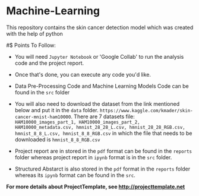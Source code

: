 # Machine-Learning
This repository contains the skin cancer detection model which was created with the help of python <br>

#$ Points To Follow:

* You will need `Jupyter Notebook` or 'Google Collab' to run the analysis code and the project report. <br>

* Once that's done, you can execute any code you'd like. <br>

* Data Pre-Processing Code and Machine Learning Models Code can be found in the `src` folder <br>

* You will also need to download the dataset from the link mentioned below and put it in the `data` folder. 
  `https://www.kaggle.com/kmader/skin-cancer-mnist-ham10000`. There are 7 datasets file: `HAM10000_images_part_1, HAM10000_images_part_2, HAM10000_metadata.csv, hmnist_28_28_L.csv, hmnist_28_28_RGB.csv, hmnist_8_8_L.csv, hmnist_8_8_RGB.csv` in which the file that needs to be downloaded is `hmnist_8_8_RGB.csv` <br>
 
* Project report are in stored in the `pdf` format can be found in the `reports` folder whereas project report in `ipynb` format is in the `src` folder. <br>
  
* Structured Abstarct is also stored in the `pdf`  format in the `reports` folder whereas its `ipynb` format can be found in the `src`. <br>

**For more details about ProjectTemplate, see http://projecttemplate.net**
